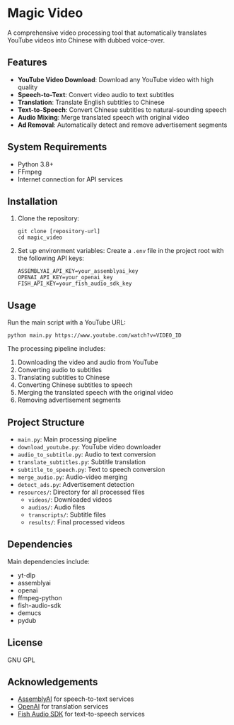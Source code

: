 # Magic Video

A comprehensive video processing tool that automatically translates YouTube videos into Chinese with dubbed voice-over.

## Features

- **YouTube Video Download**: Download any YouTube video with high quality
- **Speech-to-Text**: Convert video audio to text subtitles
- **Translation**: Translate English subtitles to Chinese
- **Text-to-Speech**: Convert Chinese subtitles to natural-sounding speech
- **Audio Mixing**: Merge translated speech with original video
- **Ad Removal**: Automatically detect and remove advertisement segments

## System Requirements

- Python 3.8+
- FFmpeg
- Internet connection for API services

## Installation

1. Clone the repository:
   ```
   git clone [repository-url]
   cd magic_video
   ```

2. Set up environment variables:
   Create a `.env` file in the project root with the following API keys:
   ```
   ASSEMBLYAI_API_KEY=your_assemblyai_key
   OPENAI_API_KEY=your_openai_key
   FISH_API_KEY=your_fish_audio_sdk_key
   ```

## Usage

Run the main script with a YouTube URL:

```
python main.py https://www.youtube.com/watch?v=VIDEO_ID
```

The processing pipeline includes:
1. Downloading the video and audio from YouTube
2. Converting audio to subtitles
3. Translating subtitles to Chinese
4. Converting Chinese subtitles to speech
5. Merging the translated speech with the original video
6. Removing advertisement segments

## Project Structure

- `main.py`: Main processing pipeline
- `download_youtube.py`: YouTube video downloader
- `audio_to_subtitle.py`: Audio to text conversion
- `translate_subtitles.py`: Subtitle translation
- `subtitle_to_speech.py`: Text to speech conversion
- `merge_audio.py`: Audio-video merging
- `detect_ads.py`: Advertisement detection
- `resources/`: Directory for all processed files
  - `videos/`: Downloaded videos
  - `audios/`: Audio files
  - `transcripts/`: Subtitle files
  - `results/`: Final processed videos

## Dependencies

Main dependencies include:
- yt-dlp
- assemblyai
- openai
- ffmpeg-python
- fish-audio-sdk
- demucs
- pydub

## License
GNU GPL

## Acknowledgements

- [AssemblyAI](https://www.assemblyai.com/) for speech-to-text services
- [OpenAI](https://openai.com/) for translation services
- [Fish Audio SDK](https://github.com/fishaudio/fish-audio) for text-to-speech services 
